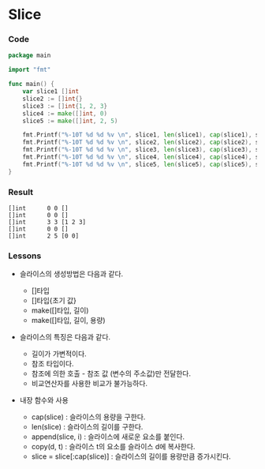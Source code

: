 # Slice

### Code
```go
package main

import "fmt"

func main() {
	var slice1 []int
	slice2 := []int{}
	slice3 := []int{1, 2, 3}
	slice4 := make([]int, 0)
	slice5 := make([]int, 2, 5)

	fmt.Printf("%-10T %d %d %v \n", slice1, len(slice1), cap(slice1), slice1)
	fmt.Printf("%-10T %d %d %v \n", slice2, len(slice2), cap(slice2), slice2)
	fmt.Printf("%-10T %d %d %v \n", slice3, len(slice3), cap(slice3), slice3)
	fmt.Printf("%-10T %d %d %v \n", slice4, len(slice4), cap(slice4), slice4)
	fmt.Printf("%-10T %d %d %v \n", slice5, len(slice5), cap(slice5), slice5)
}
```
### Result
```
[]int      0 0 [] 
[]int      0 0 [] 
[]int      3 3 [1 2 3] 
[]int      0 0 [] 
[]int      2 5 [0 0] 
```
### Lessons
- 슬라이스의 생성방법은 다음과 같다.

  - []타입
  - []타입{초기 값}
  - make([]타입, 길이)
  - make([]타입, 길이, 용량)

- 슬라이스의 특징은 다음과 같다.

  - 길이가 가변적이다.
  - 참조 타입이다.
  - 참조에 의한 호출 - 참조 값 (변수의 주소값)만 전달한다.
  - 비교연산자를 사용한 비교가 불가능하다.

- 내장 함수와 사용

  - cap(slice) : 슬라이스의 용량을 구한다.
  - len(slice) : 슬라이스의 길이를 구한다.
  - append(slice, i) : 슬라이스에 새로운 요소를 붙인다.
  - copy(d, t) : 슬라이스 t의 요소를 슬라이스 d에 복사한다.
  - slice = slice[:cap(slice)] : 슬라이스의 길이를 용량만큼 증가시킨다.